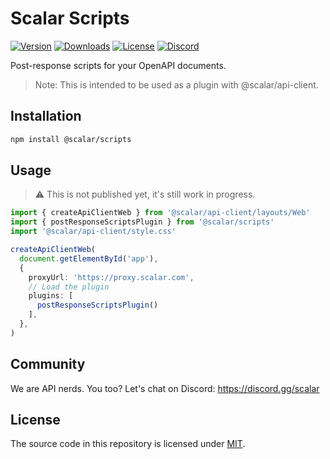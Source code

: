 # Scalar Scripts

[![Version](https://img.shields.io/npm/v/%40scalar/scripts)](https://www.npmjs.com/package/@scalar/scripts)
[![Downloads](https://img.shields.io/npm/dm/%40scalar/scripts)](https://www.npmjs.com/package/@scalar/scripts)
[![License](https://img.shields.io/npm/l/%40scalar%2Fmock-server)](https://www.npmjs.com/package/@scalar/scripts)
[![Discord](https://img.shields.io/discord/1135330207960678410?style=flat&color=5865F2)](https://discord.gg/scalar)

Post-response scripts for your OpenAPI documents.

> Note: This is intended to be used as a plugin with @scalar/api-client.

## Installation

```bash
npm install @scalar/scripts
```

## Usage

> ⚠️ This is not published yet, it's still work in progress.

```ts
import { createApiClientWeb } from '@scalar/api-client/layouts/Web'
import { postResponseScriptsPlugin } from '@scalar/scripts'
import '@scalar/api-client/style.css'

createApiClientWeb(
  document.getElementById('app'),
  {
    proxyUrl: 'https://proxy.scalar.com',
    // Load the plugin
    plugins: [
      postResponseScriptsPlugin()
    ],
  },
)
```

## Community

We are API nerds. You too? Let's chat on Discord: <https://discord.gg/scalar>

## License

The source code in this repository is licensed under [MIT](https://github.com/scalar/scalar/blob/main/LICENSE).
